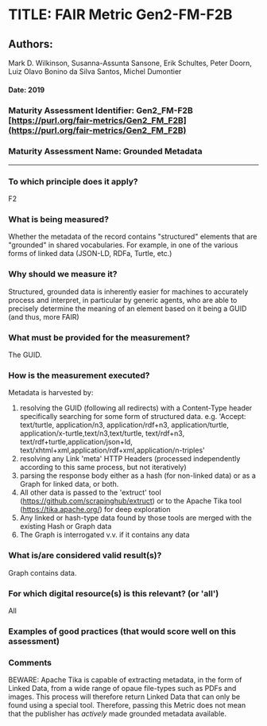 # TITLE:  FAIR Metric Gen2-FM-F2B

## Authors: 
Mark D. Wilkinson, Susanna-Assunta Sansone, Erik Schultes, Peter Doorn,
Luiz Olavo Bonino da Silva Santos, Michel Dumontier

#### Date: 2019


### Maturity Assessment Identifier: Gen2_FM-F2B [https://purl.org/fair-metrics/Gen2_FM_F2B](https://purl.org/fair-metrics/Gen2_FM_F2B)

### Maturity Assessment Name:   Grounded Metadata

----

### To which principle does it apply?  
F2

### What is being measured?
Whether the metadata of the record contains "structured" elements that are
"grounded" in shared vocabularies.  For example, in one of the various forms
of linked data (JSON-LD, RDFa, Turtle, etc.)

### Why should we measure it?
Structured, grounded data is inherently easier for machines to accurately process and
interpret, in particular by generic agents, who are able to precisely determine the
meaning of an element based on it being a GUID (and thus, more FAIR)

### What must be provided for the measurement?
The GUID.


### How is the measurement executed?
Metadata is harvested by:
1) resolving the GUID (following all redirects) with a Content-Type header specifically searching for some form of structured data.  e.g.
   'Accept: text/turtle, application/n3, application/rdf+n3, application/turtle, application/x-turtle,text/n3,text/turtle, text/rdf+n3, text/rdf+turtle,application/json+ld, text/xhtml+xml,application/rdf+xml,application/n-triples'
2) resolving any Link 'meta' HTTP Headers (processed independently according to this same process, but not iteratively)
3) parsing the response body either as a hash (for non-linked data) or as a Graph for linked data, or both.
4) All other data is passed to the 'extruct' tool (https://github.com/scrapinghub/extruct) or to the Apache Tika tool (https://tika.apache.org/) for deep exploration
5) Any linked or hash-type data found by those tools are merged with the existing Hash or Graph data
6) The Graph is interrogated v.v. if it contains any data

### What is/are considered valid result(s)?
Graph contains data.

### For which digital resource(s) is this relevant? (or 'all')
All

### Examples of good practices (that would score well on this assessment)


### Comments
BEWARE:  Apache Tika is capable of extracting metadata, in the form of Linked Data, from a wide range of opaue file-types such as PDFs and images.
This process will therefore return Linked Data that can only be found using a special tool.  Therefore, passing this
Metric does not mean that the publisher has *actively* made grounded metadata available.